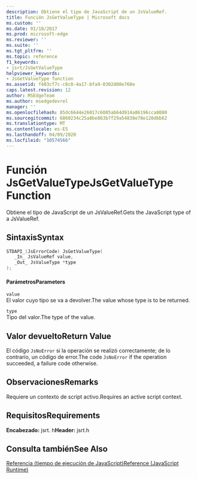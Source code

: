 ```yaml
---
description: Obtiene el tipo de JavaScript de un JsValueRef.
title: Función JsGetValueType | Microsoft docs
ms.custom: ''
ms.date: 01/18/2017
ms.prod: microsoft-edge
ms.reviewer: ''
ms.suite: ''
ms.tgt_pltfrm: ''
ms.topic: reference
f1_keywords:
- jsrt/JsGetValueType
helpviewer_keywords:
- JsGetValueType function
ms.assetid: f403cf7c-c8c0-4a17-bfa9-0302d00e760e
caps.latest.revision: 12
author: MSEdgeTeam
ms.author: msedgedevrel
manager: ''
ms.openlocfilehash: 85dc6644e26017c6085ab64d914a86196cca8080
ms.sourcegitcommit: 6860234c25a8be863b7f29a54838e78e120dbb62
ms.translationtype: MT
ms.contentlocale: es-ES
ms.lasthandoff: 04/09/2020
ms.locfileid: "10574566"
---
```

# <span data-ttu-id="ee70d-103">Función JsGetValueType</span><span class="sxs-lookup"><span data-stu-id="ee70d-103">JsGetValueType Function</span></span>
<span data-ttu-id="ee70d-104">Obtiene el tipo de JavaScript de un JsValueRef.</span><span class="sxs-lookup"><span data-stu-id="ee70d-104">Gets the JavaScript type of a JsValueRef.</span></span>  
  
## <span data-ttu-id="ee70d-105">Sintaxis</span><span class="sxs-lookup"><span data-stu-id="ee70d-105">Syntax</span></span>  
  
```cpp  
STDAPI_(JsErrorCode) JsGetValueType(  
   _In_ JsValueRef value,  
   _Out_ JsValueType *type  
);  
```  
  
#### <span data-ttu-id="ee70d-106">Parámetros</span><span class="sxs-lookup"><span data-stu-id="ee70d-106">Parameters</span></span>  
 `value`  
 <span data-ttu-id="ee70d-107">El valor cuyo tipo se va a devolver.</span><span class="sxs-lookup"><span data-stu-id="ee70d-107">The value whose type is to be returned.</span></span>  
  
 `type`  
 <span data-ttu-id="ee70d-108">Tipo del valor.</span><span class="sxs-lookup"><span data-stu-id="ee70d-108">The type of the value.</span></span>  
  
## <span data-ttu-id="ee70d-109">Valor devuelto</span><span class="sxs-lookup"><span data-stu-id="ee70d-109">Return Value</span></span>  
 <span data-ttu-id="ee70d-110">El código `JsNoError` si la operación se realizó correctamente; de lo contrario, un código de error.</span><span class="sxs-lookup"><span data-stu-id="ee70d-110">The code `JsNoError` if the operation succeeded, a failure code otherwise.</span></span>  
  
## <span data-ttu-id="ee70d-111">Observaciones</span><span class="sxs-lookup"><span data-stu-id="ee70d-111">Remarks</span></span>  
 <span data-ttu-id="ee70d-112">Requiere un contexto de script activo.</span><span class="sxs-lookup"><span data-stu-id="ee70d-112">Requires an active script context.</span></span>  
  
## <span data-ttu-id="ee70d-113">Requisitos</span><span class="sxs-lookup"><span data-stu-id="ee70d-113">Requirements</span></span>  
 <span data-ttu-id="ee70d-114">**Encabezado:** jsrt. h</span><span class="sxs-lookup"><span data-stu-id="ee70d-114">**Header:** jsrt.h</span></span>  
  
## <span data-ttu-id="ee70d-115">Consulta también</span><span class="sxs-lookup"><span data-stu-id="ee70d-115">See Also</span></span>  
 [<span data-ttu-id="ee70d-116">Referencia (tiempo de ejecución de JavaScript)</span><span class="sxs-lookup"><span data-stu-id="ee70d-116">Reference (JavaScript Runtime)</span></span>](../chakra-hosting/reference-javascript-runtime.md)